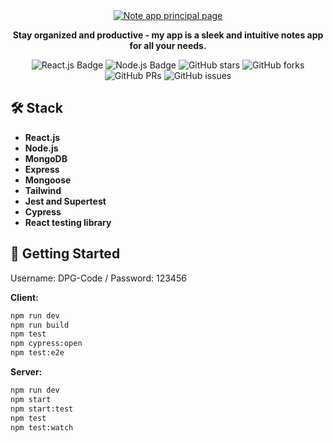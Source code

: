 <div align="center">
  <a href="https://notes-app-dpgcode.up.railway.app">
    <img
      src="https://res.cloudinary.com/dhpxqwsym/image/upload/w_1280,h_720,c_fill/v1678870284/documentations/notesapp_stoslf"
      alt="Note app principal page"
    />
  </a>
  <p>
    <b>
      Stay organized and productive - my app is a sleek and intuitive notes app for all your needs.
    </b>
  </p>

<div align="center">
<p></p>
</div>

![React.js Badge](https://img.shields.io/badge/React-06B6D4?logo=react&logoColor=fff&style=flat)
![Node.js Badge](https://img.shields.io/badge/Node.js-417E39?logo=node.js&logoColor=fff&style=flat)
![GitHub stars](https://img.shields.io/github/stars/Dpg-Code/notes-app)
![GitHub forks](https://img.shields.io/github/forks/Dpg-Code/notes-app)
![GitHub PRs](https://img.shields.io/github/issues-pr/Dpg-Code/notes-app)
![GitHub issues](https://img.shields.io/github/issues/Dpg-Code/notes-app)

</div>

## 🛠️ Stack

- **React.js**
- **Node.js**
- **MongoDB**
- **Express**
- **Mongoose**
- **Tailwind**
- **Jest and Supertest**
- **Cypress**
- **React testing library**

## 🚀 Getting Started

Username: DPG-Code / Password: 123456

**Client:**
```bash
npm run dev
npm run build
npm test
npm cypress:open
npm test:e2e
```

**Server:**
```bash
npm run dev
npm start
npm start:test
npm test
npm test:watch
```
